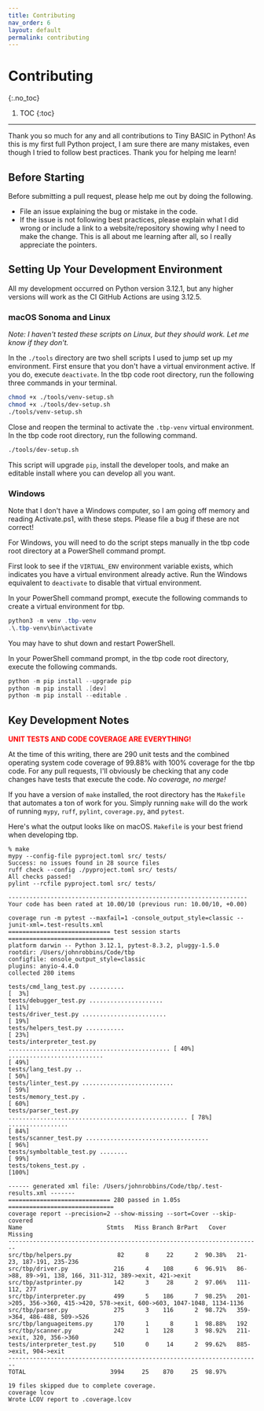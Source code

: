 ```yaml
---
title: Contributing
nav_order: 6
layout: default
permalink: contributing
---
```

<!-- markdownlint-disable-next-line -->
# Contributing
{:.no_toc}

1. TOC
{:toc}

---

Thank you so much for any and all contributions to Tiny BASIC in Python! As this is my first full Python project, I am sure there are many mistakes, even though I tried to follow best practices. Thank you for helping me learn!

## Before Starting

Before submitting a pull request, please help me out by doing the following.

- File an issue explaining the bug or mistake in the code.
- If the issue is not following best practices, please explain what I did wrong or include a link to a website/repository showing why I need to make the change. This is all about me learning after all, so I really appreciate the pointers.

## Setting Up Your Development Environment

All my development occurred on Python version 3.12.1, but any higher versions will work as the CI GitHub Actions are using 3.12.5.

### macOS Sonoma and Linux

*Note: I haven't tested these scripts on Linux, but they should work. Let me know if they don't.*

In the `./tools` directory are two shell scripts I used to jump set up my environment. First ensure that you don't have a virtual environment active. If you do, execute `deactivate`. In the tbp code root directory, run the following three commands in your terminal.

```bash
chmod +x ./tools/venv-setup.sh
chmod +x ./tools/dev-setup.sh
./tools/venv-setup.sh
```

Close and reopen the terminal to activate the `.tbp-venv` virtual environment. In the tbp code root directory, run the following command.

```bash
./tools/dev-setup.sh
```

This script will upgrade `pip`, install the developer tools, and make an editable install where you can develop all you want.

### Windows

Note that I don't have a Windows computer, so I am going off memory and reading Activate.ps1, with these steps. Please file a bug if these are not correct!

For Windows, you will need to do the script steps manually in the tbp code root directory at a PowerShell command prompt.

First look to see if the `VIRTUAL_ENV` environment variable exists, which indicates you have a virtual environment already active. Run the Windows equivalent to `deactivate` to disable that virtual environment.

In your PowerShell command prompt, execute the following commands to create a virtual environment for tbp.

```powershell
python3 -m venv .tbp-venv
.\.tbp-venv\bin\activate
```

You may have to shut down and restart PowerShell.

In your PowerShell command prompt, in the tbp code root directory, execute the following commands.

```powershell
python -m pip install --upgrade pip
python -m pip install .[dev]
python -m pip install --editable .
```

## Key Development Notes

<!-- markdownlint-disable-next-line -->
<span style="color:red">**UNIT TESTS AND CODE COVERAGE ARE EVERYTHING!**</span>

At the time of this writing, there are 290 unit tests and the combined operating system code coverage of 99.88% with 100% coverage for the tbp code. For any pull requests, I'll obviously be checking that any code changes have tests that execute the code. *No coverage, no merge!*

If you have a version of `make` installed, the root directory has the `Makefile` that automates a ton of work for you. Simply running `make` will do the work of running `mypy`, `ruff`, `pylint`, `coverage.py`, and `pytest`.

Here's what the output looks like on macOS. `Makefile` is your best friend when developing tbp.

```text
% make
mypy --config-file pyproject.toml src/ tests/
Success: no issues found in 28 source files
ruff check --config ./pyproject.toml src/ tests/
All checks passed!
pylint --rcfile pyproject.toml src/ tests/

--------------------------------------------------------------------
Your code has been rated at 10.00/10 (previous run: 10.00/10, +0.00)

coverage run -m pytest --maxfail=1 -console_output_style=classic --junit-xml=.test-results.xml
============================= test session starts ==============================
platform darwin -- Python 3.12.1, pytest-8.3.2, pluggy-1.5.0
rootdir: /Users/johnrobbins/Code/tbp
configfile: onsole_output_style=classic
plugins: anyio-4.4.0
collected 280 items

tests/cmd_lang_test.py ..........                                        [  3%]
tests/debugger_test.py .....................                             [ 11%]
tests/driver_test.py ........................                            [ 19%]
tests/helpers_test.py ...........                                        [ 23%]
tests/interpreter_test.py .............................................. [ 40%]
...........................                                              [ 49%]
tests/lang_test.py ..                                                    [ 50%]
tests/linter_test.py ..........................                          [ 59%]
tests/memory_test.py .                                                   [ 60%]
tests/parser_test.py ................................................... [ 78%]
.................                                                        [ 84%]
tests/scanner_test.py ...................................                [ 96%]
tests/symboltable_test.py ........                                       [ 99%]
tests/tokens_test.py .                                                   [100%]

------ generated xml file: /Users/johnrobbins/Code/tbp/.test-results.xml -------
============================= 280 passed in 1.05s ==============================
coverage report --precision=2 --show-missing --sort=Cover --skip-covered
Name                        Stmts   Miss Branch BrPart   Cover   Missing
------------------------------------------------------------------------
src/tbp/helpers.py             82      8     22      2  90.38%   21-23, 187-191, 235-236
src/tbp/driver.py             216      4    108      6  96.91%   86->88, 89->91, 138, 166, 311-312, 389->exit, 421->exit
src/tbp/astprinter.py         142      3     28      2  97.06%   111-112, 277
src/tbp/interpreter.py        499      5    186      7  98.25%   201->205, 356->360, 415->420, 578->exit, 600->603, 1047-1048, 1134-1136
src/tbp/parser.py             275      3    116      2  98.72%   359->364, 486-488, 509->526
src/tbp/languageitems.py      170      1      8      1  98.88%   192
src/tbp/scanner.py            242      1    128      3  98.92%   211->exit, 320, 356->360
tests/interpreter_test.py     510      0     14      2  99.62%   885->exit, 904->exit
------------------------------------------------------------------------
TOTAL                        3994     25    870     25  98.97%

19 files skipped due to complete coverage.
coverage lcov
Wrote LCOV report to .coverage.lcov
```
